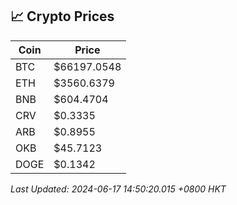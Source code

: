 ## 📈 Crypto Prices

| Coin | Price |
| ---- | ----- |
| BTC | $66197.0548 |
| ETH | $3560.6379 |
| BNB | $604.4704 |
| CRV | $0.3335 |
| ARB | $0.8955 |
| OKB | $45.7123 |
| DOGE | $0.1342 |

_Last Updated: 2024-06-17 14:50:20.015 +0800 HKT_